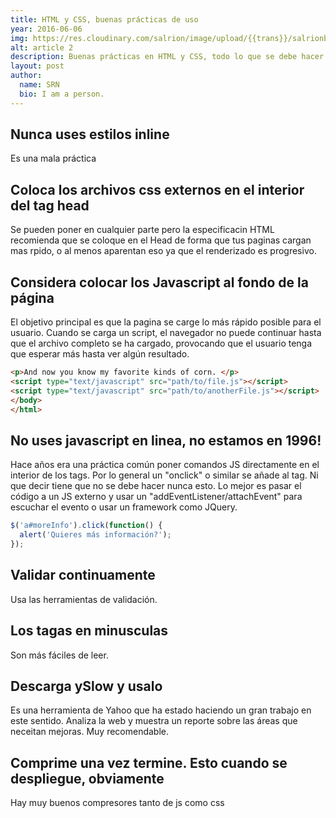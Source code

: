 ```yaml
---
title: HTML y CSS, buenas prácticas de uso
year: 2016-06-06
img: https://res.cloudinary.com/salrion/image/upload/{{trans}}/salrionblog/notes.jpg
alt: article 2
description: Buenas prácticas en HTML y CSS, todo lo que se debe hacer para construir una buena estructura de HTML y uno CSS correctos
layout: post
author:
  name: SRN
  bio: I am a person.
---
```


## Nunca uses estilos inline

Es una mala práctica

## Coloca los archivos css externos en el interior del tag head

Se pueden poner en cualquier parte pero la especificacin HTML recomienda que se coloque en el Head de forma que tus paginas cargan mas rpido, o al menos aparentan eso ya que el renderizado es progresivo.

## Considera colocar los Javascript al fondo de la página

El objetivo principal es que la pagina se carge lo más rápido posible para el usuario. Cuando se carga un script, el navegador no puede continuar hasta que el archivo completo se ha cargado, provocando que el usuario tenga que esperar más hasta ver algún resultado.

```html
<p>And now you know my favorite kinds of corn. </p>
<script type="text/javascript" src="path/to/file.js"></script>
<script type="text/javascript" src="path/to/anotherFile.js"></script>
</body>
</html>
```

## No uses javascript en linea, no estamos en 1996!

Hace años era una práctica común poner comandos JS directamente en el interior de los tags. Por lo general un "onclick" o similar se añade al tag.
Ni que decir tiene que no se debe hacer nunca esto. Lo mejor es pasar el código a un JS externo y usar un "addEventListener/attachEvent" para escuchar el evento o usar un framework como JQuery.

```javascript
$('a#moreInfo').click(function() {
  alert('Quieres más información?');
});
```

## Validar continuamente

Usa las herramientas de validación.

## Los tagas en minusculas

Son más fáciles de leer.

## Descarga ySlow y usalo

Es una herramienta de Yahoo que ha estado haciendo un gran trabajo en este sentido. Analiza la web y muestra un reporte sobre las áreas que neceitan mejoras. Muy recomendable.

## Comprime una vez termine. Esto cuando se despliegue, obviamente

Hay muy buenos compresores tanto de js como css

